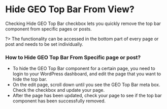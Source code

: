 # Hide GEO Top Bar From View?

Checking Hide GEO Top Bar checkbox lets you quickly remove the top bar component from specific pages or posts. 

?> The functionality can be accessed in the bottom part of every page or post and needs to be set individually.

### How to Hide GEO Top Bar From Specific page or post?

* To hide the GEO Top Bar component for a certain page, you need to login to your WordPress dashboard, and edit the page that you want to hide the top bar.
* On the edit page, scroll down until you see the GEO Top Bar meta box. Check the checkbox and update your page.
* After the page has been updated, check your page to see if the top bar component has been successfully removed.
